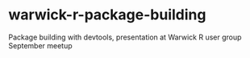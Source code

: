 # warwick-r-package-building
Package building with devtools, presentation at Warwick R user group September meetup
